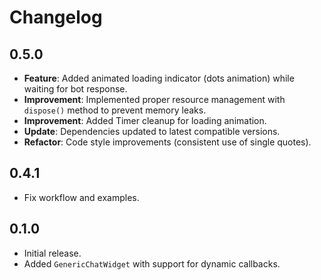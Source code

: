 # Changelog

## 0.5.0

- **Feature**: Added animated loading indicator (dots animation) while waiting for bot response.
- **Improvement**: Implemented proper resource management with `dispose()` method to prevent memory leaks.
- **Improvement**: Added Timer cleanup for loading animation.
- **Update**: Dependencies updated to latest compatible versions.
- **Refactor**: Code style improvements (consistent use of single quotes).

## 0.4.1

- Fix workflow and examples.

## 0.1.0

- Initial release.
- Added `GenericChatWidget` with support for dynamic callbacks.